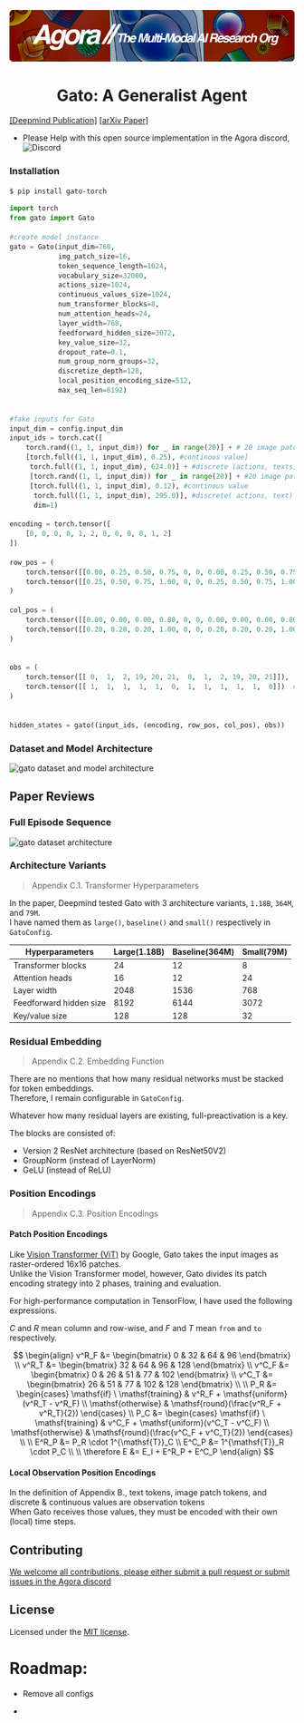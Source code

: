[![Multi-Modality](agorabanner.png)](https://discord.gg/qUtxnK2NMf)

<h1 align="center">Gato: A Generalist Agent</h1>

[[Deepmind Publication]](https://www.deepmind.com/publications/a-generalist-agent)
[[arXiv Paper]](https://arxiv.org/pdf/2205.06175.pdf)

* Please Help with this open source implementation in the Agora discord, ![Discord](https://img.shields.io/discord/999382051935506503)


### Installation

```bash
$ pip install gato-torch
```

```python
import torch
from gato import Gato

#create model instance
gato = Gato(input_dim=768,
            img_patch_size=16,
            token_sequence_length=1024,
            vocabulary_size=32000,
            actions_size=1024,
            continuous_values_size=1024,
            num_transformer_blocks=8,
            num_attention_heads=24,
            layer_width=768,
            feedforward_hidden_size=3072,
            key_value_size=32,
            dropout_rate=0.1,
            num_group_norm_groups=32,
            discretize_depth=128,
            local_position_encoding_size=512,
            max_seq_len=8192)


#fake inputs for Gato
input_dim = config.input_dim
input_ids = torch.cat([
    torch.rand((1, 1, input_dim)) for _ in range(20)] + # 20 image patches
    [torch.full((1, 1, input_dim), 0.25), #continous value]
     torch.full((1, 1, input_dim), 624.0)] + #discrete (actions, texts)
     [torch.rand((1, 1, input_dim)) for _ in range(20)] + #20 image patches
     [torch.full((1, 1, input_dim), 0.12), #continous value
      torch.full((1, 1, input_dim), 295.0)], #discrete( actions, text)
      dim=1)

encoding = torch.tensor([
    [0, 0, 0, 0, 1, 2, 0, 0, 0, 0, 1, 2]
])

row_pos = (
    torch.tensor([[0.00, 0.25, 0.50, 0.75, 0, 0, 0.00, 0.25, 0.50, 0.75, 0, 0]]),  # pos_from
    torch.tensor([[0.25, 0.50, 0.75, 1.00, 0, 0, 0.25, 0.50, 0.75, 1.00, 0, 0]])  # pos_to
)

col_pos = (
    torch.tensor([[0.00, 0.00, 0.00, 0.80, 0, 0, 0.00, 0.00, 0.00, 0.80, 0, 0]]),  # pos_from
    torch.tensor([[0.20, 0.20, 0.20, 1.00, 0, 0, 0.20, 0.20, 0.20, 1.00, 0, 0]])  # pos_to
)


obs = (
    torch.tensor([[ 0,  1,  2, 19, 20, 21,  0,  1,  2, 19, 20, 21]]),  # obs token
    torch.tensor([[ 1,  1,  1,  1,  1,  0,  1,  1,  1,  1,  1,  0]])  # obs token masking (for action tokens)
)


hidden_states = gato((input_ids, (encoding, row_pos, col_pos), obs))
```



### Dataset and Model Architecture
<picture>
  <source media="(prefers-color-scheme: dark)" srcset="https://user-images.githubusercontent.com/5837620/215323793-7f7bcfdb-d8be-40d3-8e58-a053511f95d5.png">
  <img alt="gato dataset and model architecture" src="https://user-images.githubusercontent.com/5837620/215323795-3a433516-f5ca-4272-9999-3df87ae521ba.png">
</picture>

## Paper Reviews

### Full Episode Sequence

<picture>
    <source media="(prefers-color-scheme: dark)" srcset="https://user-images.githubusercontent.com/5837620/175756389-31d183c9-054e-4829-93a6-df79781ca212.png">
    <img alt="gato dataset architecture" src="https://user-images.githubusercontent.com/5837620/175756409-75605dbc-7756-4509-ba93-c0ad08eea309.png">
</picture>

### Architecture Variants

> Appendix C.1. Transformer Hyperparameters

In the paper, Deepmind tested Gato with 3 architecture variants, `1.18B`, `364M`, and `79M`.<br>
I have named them as `large()`, `baseline()` and `small()` respectively in `GatoConfig`.

| Hyperparameters          | Large(1.18B) | Baseline(364M) | Small(79M) |
|--------------------------|--------------|----------------|------------|
| Transformer blocks       | 24           | 12             | 8          |
| Attention heads          | 16           | 12             | 24         |
| Layer width              | 2048         | 1536           | 768        |
| Feedforward hidden size  | 8192         | 6144           | 3072       |
| Key/value size           | 128          | 128            | 32         |


### Residual Embedding

> Appendix C.2. Embedding Function

There are no mentions that how many residual networks must be stacked for token embeddings.<br>
Therefore, I remain configurable in `GatoConfig`.

Whatever how many residual layers are existing, full-preactivation is a key.

The blocks are consisted of:
- Version 2 ResNet architecture (based on ResNet50V2)
- GroupNorm (instead of LayerNorm)
- GeLU (instead of ReLU)

### Position Encodings

> Appendix C.3. Position Encodings

#### Patch Position Encodings

Like [Vision Transformer (ViT)](https://github.com/google-research/vision_transformer) by Google, Gato takes the input images as raster-ordered 16x16 patches.<br>
Unlike the Vision Transformer model, however, Gato divides its patch encoding strategy into 2 phases, training and evaluation.

For high-performance computation in TensorFlow, I have used the following expressions.

$C$ and $R$ mean column and row-wise, and $F$ and $T$ mean `from` and `to` respectively.

$$
\begin{align}
  v^R_F &= \begin{bmatrix}
    0 & 32 & 64 & 96
  \end{bmatrix} \\
  v^R_T &= \begin{bmatrix}
    32 & 64 & 96 & 128
  \end{bmatrix} \\
  v^C_F &= \begin{bmatrix}
    0 & 26 & 51 & 77 & 102
  \end{bmatrix} \\
  v^C_T &= \begin{bmatrix}
    26 & 51 & 77 & 102 & 128
  \end{bmatrix} \\
  \\
  P_R &= \begin{cases}
    \mathsf{if} \ \mathsf{training} & v^R_F + \mathsf{uniform}(v^R_T - v^R_F) \\
    \mathsf{otherwise} & \mathsf{round}(\frac{v^R_F + v^R_T}{2})
  \end{cases} \\
  P_C &= \begin{cases}
    \mathsf{if} \ \mathsf{training} & v^C_F + \mathsf{uniform}(v^C_T - v^C_F) \\
    \mathsf{otherwise} & \mathsf{round}(\frac{v^C_F + v^C_T}{2})
  \end{cases} \\
  \\
  E^R_P &= P_R \cdot 1^{\mathsf{T}}_C \\
  E^C_P &= 1^{\mathsf{T}}_R \cdot P_C \\
  \\
  \therefore E &= E_I + E^R_P + E^C_P
\end{align}
$$

#### Local Observation Position Encodings

In the definition of Appendix B., text tokens, image patch tokens, and discrete & continuous values are observation tokens<br>
When Gato receives those values, they must be encoded with their own (local) time steps.


## Contributing
[We welcome all contributions, please either submit a pull request or submit issues in the Agora discord](https://discord.gg/qUtxnK2NMf)

## License
Licensed under the [MIT license](/LICENSE).

# Roadmap:

* Remove all configs

*